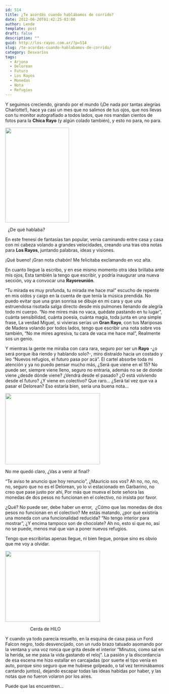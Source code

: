 ```yaml
---
id: 514
title: ¿Te acordás cuando hablábamos de corrido?
date: 2012-06-20T01:42:25-03:00
author: Lende
template: post
draft: false
description: ""
guid: http://los-rayos.com.ar/?p=514
slug: /te-acordas-cuando-hablabamos-de-corrido/
category: Desvaríos
tags:
  - Arjona
  - Delorean
  - Futuro
  - Los Rayos
  - Monedas
  - Nota
  - Refugios
---
```

Y seguimos creciendo, girando por el mundo (¡De nada por tantas alegrías Charlotte!), hace ya casi un mes que no salimos de tus ojos, que nos llevas con tu monitor autografiado a todos lados, que nos mandan cientos de fotos para la **Chica Rayo** (y algún colado también), y esto no para, no para.

<div id="attachment_515" style="width: 212px" class="wp-caption alignleft">
  <img aria-describedby="caption-attachment-515" class="size-medium wp-image-515" title="patricio2" src="https://los-rayos.com/wp-content/uploads/2012/04/patricio2-202x300.jpg" alt="" width="202" height="300" srcset="https://los-rayos.com/wp-content/uploads/2012/04/patricio2-202x300.jpg 202w, https://los-rayos.com/wp-content/uploads/2012/04/patricio2.jpg 338w" sizes="(max-width: 202px) 100vw, 202px" />
  
  <p id="caption-attachment-515" class="wp-caption-text">
      ¿De qué hablaba?
  </p>
</div>

En este frenesí de fantasías tan popular, venía caminando entre casa y casa con mi cabeza volando a grandes velocidades, creando una tras otra notas para **Los Rayos**, juntando palabras, ideas y visiones.

¡Qué bueno! ¡Gran nota chabón! Me felicitaba exclamando en voz alta.

En cuanto llegue la escribo, y en ese mismo momento otra idea brillaba ante mis ojos, Esta también la tengo que escribir, y podría inaugurar una nueva sección, voy a convocar una **Rayoreunión**.

“Tu mirada es muy profunda, tu mirada me hace mal” escucho de repente en mis oídos y caigo en la cuenta de que tenía la música prendida. No puedo evitar que una gran sonrisa se dibuje en mi cara y que una estruendosa risotada salga directo desde mis pulmones llenando de alegría todo mi cuerpo. “No me mires más no vaca, quédate pastando en tu lugar”, cuánta sensibilidad, cuánta poesía, cuánta magia, toda junta en una simple frase, La verdad Miguel, si vivieras serías un **Gran Rayo**, con tus Mariposas de Madera volando por todos lados, tengo que escribir una nota sobre vos también, “No me mires agresiva, tu cara de vaca me hace mal”, Realmente sos un genio.

Y mientras la gente me miraba con cara rara, seguro por ser un **Rayo** -¿o será porque iba riendo y hablando solo?-, miro distraído hacia un costado y leo “Nuevos refugios, el futuro pasa por acá”. El cartel absorbe toda mi atención y ya no puedo pensar mucho más, ¿Será que viene en el 15? No puede ser, siempre viene lleno, seguro no entraría, además no se de donde viene ¿desde dónde viene? ¿Vendrá desde el pasado? ¿O está volviendo desde el futuro? ¿Y viene en colectivo? Que raro… ¿Será tal vez que va a pasar el Delorean? Eso estaría bien, sería una buena nota…

<div id="attachment_516" style="width: 310px" class="wp-caption aligncenter">
  <img aria-describedby="caption-attachment-516" class="size-medium wp-image-516" title="DSC03382s" src="https://los-rayos.com/wp-content/uploads/2012/04/DSC03382s-300x225.jpg" alt="" width="300" height="225" srcset="https://los-rayos.com/wp-content/uploads/2012/04/DSC03382s-300x225.jpg 300w, https://los-rayos.com/wp-content/uploads/2012/04/DSC03382s-1024x768.jpg 1024w, https://los-rayos.com/wp-content/uploads/2012/04/DSC03382s-400x300.jpg 400w" sizes="(max-width: 300px) 100vw, 300px" />
  
  <p id="caption-attachment-516" class="wp-caption-text">
    No me quedó claro, ¿Vas a venir al final?
  </p>
</div>

“Te aviso te anuncio que hoy renuncio”, ¿Mauricio sos vos? Ah no, no, no, no, seguro que no es el Delorean, yo lo vi estacionado en Garbarino, no creo que pase justo por ahí, Por más que mueva el bote señora las monedas de dos pesos no funcionan en el colectivo, no insista por favor.

¿Qué? No puede ser, debe haber un error,  ¿Cómo que las monedas de dos pesos no funcionan en el colectivo? Me estás matando, ¿por qué existiría una moneda con una funcionalidad reducida? “No tengo interior para mostrar”, ¿Y encima tampoco son de chocolate? Ah no, esto si que no, así no se puede, menos mal que van a poner nuevos refugios.

Tengo que escribirlas apenas llegue, ni bien llegue, porque sino es obvio que me voy a olvidar.

<div id="attachment_517" style="width: 310px" class="wp-caption alignright">
  <img aria-describedby="caption-attachment-517" class="size-medium wp-image-517" title="Aguja_Hilo_2-590x442" src="https://los-rayos.com/wp-content/uploads/2012/04/Aguja_Hilo_2-590x442-300x224.jpg" alt="" width="300" height="224" srcset="https://los-rayos.com/wp-content/uploads/2012/04/Aguja_Hilo_2-590x442-300x224.jpg 300w, https://los-rayos.com/wp-content/uploads/2012/04/Aguja_Hilo_2-590x442-400x300.jpg 400w, https://los-rayos.com/wp-content/uploads/2012/04/Aguja_Hilo_2-590x442.jpg 590w" sizes="(max-width: 300px) 100vw, 300px" />
  
  <p id="caption-attachment-517" class="wp-caption-text">
                        Cerda de HILO
  </p>
</div>

Y cuando ya todo parecía resuelto, en la esquina de casa pasa un Ford Falcon negro, todo desvencijado, con un rudo brazo tatuado asomando por la ventana y una voz ronca que grita desde el interior “Minutos, como sal en la herida, se me pasa la vida gastando el reloj”. La pasión y la discordancia de esa escena me hizo estallar en carcajadas (por suerte el tipo venía en auto, porque sino seguro que me hubiese golpeado, o tal vez terminábamos cantando juntos), dejando escapar todas las ideas habidas por haber, y las notas que no fueron volaron por los aires.

Puede que las encuentren…